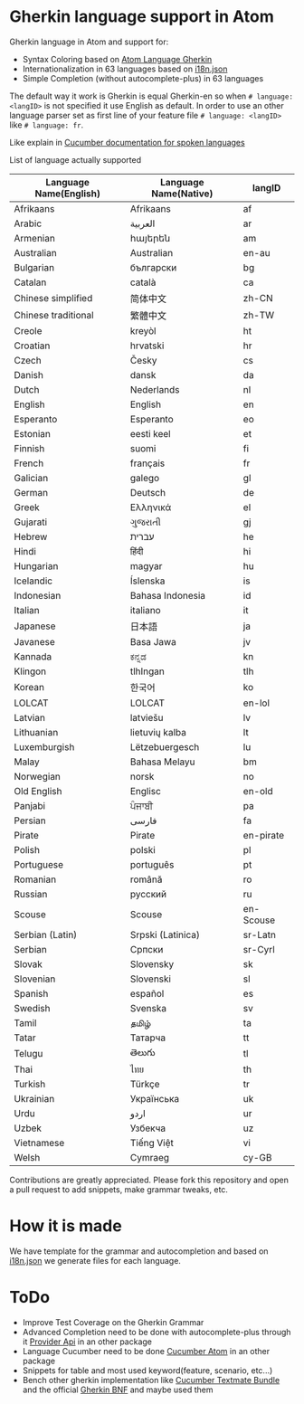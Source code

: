 # Gherkin language support in Atom

Gherkin language in Atom and support for:
* Syntax Coloring based on [Atom Language Gherkin](https://github.com/gigapixel/atom-language-gherkin)
* Internationalization in 63 languages based on [i18n.json](https://github.com/cucumber/gherkin/blob/master/lib/gherkin/i18n.json)
* Simple Completion (without autocomplete-plus) in 63 languages

The default way it work is Gherkin is equal Gherkin-en so when `# language: <langID>` is not specified it use English as default.
In order to use an other language parser set as first line of your feature file `# language: <langID>` like `# language: fr`.

Like explain in [Cucumber documentation for spoken languages](https://github.com/cucumber/cucumber/wiki/Spoken-languages)

List of language actually supported

|Language Name(English)|Language Name(Native)|langID|
|----------------------|---------------------|------|
|Afrikaans|Afrikaans|af|
|Arabic|العربية|ar|
|Armenian|հայերեն|am|
|Australian|Australian|en-au|
|Bulgarian|български|bg|
|Catalan|català|ca|
|Chinese simplified|简体中文|zh-CN|
|Chinese traditional|繁體中文|zh-TW|
|Creole|kreyòl|ht|
|Croatian|hrvatski|hr|
|Czech|Česky|cs|
|Danish|dansk|da|
|Dutch|Nederlands|nl|
|English|English|en|
|Esperanto|Esperanto|eo|
|Estonian|eesti keel|et|
|Finnish|suomi|fi|
|French|français|fr|
|Galician|galego|gl|
|German|Deutsch|de|
|Greek|Ελληνικά|el|
|Gujarati|ગુજરાતી|gj|
|Hebrew|עברית|he|
|Hindi|हिंदी|hi|
|Hungarian|magyar|hu|
|Icelandic|Íslenska|is|
|Indonesian|Bahasa Indonesia|id|
|Italian|italiano|it|
|Japanese|日本語|ja|
|Javanese|Basa Jawa|jv|
|Kannada|ಕನ್ನಡ|kn|
|Klingon|tlhIngan|tlh|
|Korean|한국어|ko|
|LOLCAT|LOLCAT|en-lol|
|Latvian|latviešu|lv|
|Lithuanian|lietuvių kalba|lt|
|Luxemburgish|Lëtzebuergesch|lu|
|Malay|Bahasa Melayu|bm|
|Norwegian|norsk|no|
|Old English|Englisc|en-old|
|Panjabi|ਪੰਜਾਬੀ|pa|
|Persian|فارسی|fa|
|Pirate|Pirate|en-pirate|
|Polish|polski|pl|
|Portuguese|português|pt|
|Romanian|română|ro|
|Russian|русский|ru|
|Scouse|Scouse|en-Scouse|
|Serbian (Latin)|Srpski (Latinica)|sr-Latn|
|Serbian|Српски|sr-Cyrl|
|Slovak|Slovensky|sk|
|Slovenian|Slovenski|sl|
|Spanish|español|es|
|Swedish|Svenska|sv|
|Tamil|தமிழ்|ta|
|Tatar|Татарча|tt|
|Telugu|తెలుగు|tl|
|Thai|ไทย|th|
|Turkish|Türkçe|tr|
|Ukrainian|Українська|uk|
|Urdu|اردو|ur|
|Uzbek|Узбекча|uz|
|Vietnamese|Tiếng Việt|vi|
|Welsh|Cymraeg|cy-GB|

Contributions are greatly appreciated. Please fork this repository and open a
pull request to add snippets, make grammar tweaks, etc.

<!--
Faire des capture en au moins 5 lang différente
![Capture #1](https://f.cloud.github.com/assets/69169/2290250/c35d867a-a017-11e3-86be-cd7c5bf3ff9b.gif)
![Capture #2](https://f.cloud.github.com/assets/69169/2290250/c35d867a-a017-11e3-86be-cd7c5bf3ff9b.gif)
![Capture #3](https://f.cloud.github.com/assets/69169/2290250/c35d867a-a017-11e3-86be-cd7c5bf3ff9b.gif)
![Capture #4](https://f.cloud.github.com/assets/69169/2290250/c35d867a-a017-11e3-86be-cd7c5bf3ff9b.gif)
![Capture #5](https://f.cloud.github.com/assets/69169/2290250/c35d867a-a017-11e3-86be-cd7c5bf3ff9b.gif)
-->

# How it is made

We have template for the grammar and autocompletion and based on [i18n.json](https://github.com/cucumber/gherkin/blob/master/lib/gherkin/i18n.json) we generate files for each language.

# ToDo

* Improve Test Coverage on the Gherkin Grammar
* Advanced Completion need to be done with autocomplete-plus through it [Provider Api](https://github.com/atom-community/autocomplete-plus/wiki/Provider-API) in an other package
* Language Cucumber need to be done [Cucumber Atom](https://github.com/edda/cucumber-atom) in an other package
* Snippets for table and most used keyword(feature, scenario, etc...)
* Bench other gherkin implementation like [Cucumber Textmate Bundle](https://github.com/cucumber/cucumber-tmbundle) and the official [Gherkin BNF](https://github.com/cucumber/gherkin/wiki/BNF) and maybe used them
